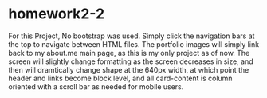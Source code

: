 # homework2-2

For this Project, No bootstrap was used. Simply click the navigation bars at the top to navigate between HTML files. The portfolio images will simply link back to my about.me main page, as this is my only project as of now. The screen will slightly change formatting as the screen decreases in size, and then will dramtically change shape at the 640px width, at which point the header and links become block level, and all card-content is column oriented with a scroll bar as needed for mobile users.